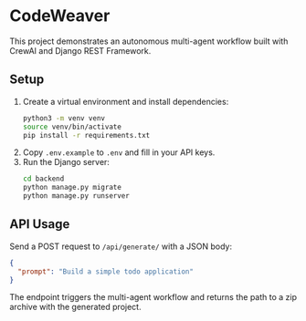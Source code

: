 # CodeWeaver


This project demonstrates an autonomous multi-agent workflow built with CrewAI and Django REST Framework.

## Setup

1. Create a virtual environment and install dependencies:
   ```bash
   python3 -m venv venv
   source venv/bin/activate
   pip install -r requirements.txt
   ```
2. Copy `.env.example` to `.env` and fill in your API keys.
3. Run the Django server:
   ```bash
   cd backend
   python manage.py migrate
   python manage.py runserver
   ```

## API Usage

Send a POST request to `/api/generate/` with a JSON body:
```json
{
  "prompt": "Build a simple todo application"
}
```
The endpoint triggers the multi-agent workflow and returns the path to a zip archive with the generated project.
